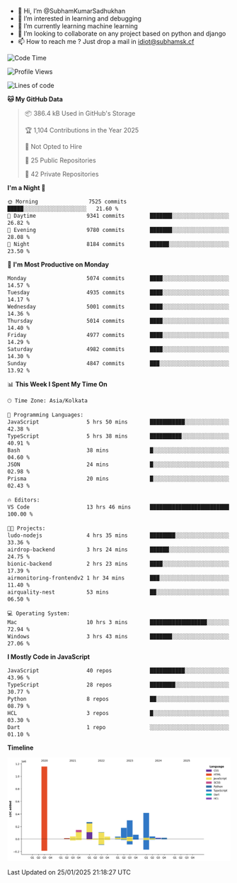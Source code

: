 - 👋 Hi, I’m @SubhamKumarSadhukhan
- 👀 I’m interested in learning and debugging
- 🌱 I’m currently learning machine learning
- 💞️ I’m looking to collaborate on any project based on python and django
- 📫 How to reach me ?
      Just drop a mail in idiot@subhamsk.cf

<!---
SubhamKumarSadhukhan/SubhamKumarSadhukhan is a ✨ special ✨ repository because its `README.md` (this file) appears on your GitHub profile.
You can click the Preview link to take a look at your changes.
--->


<!--START_SECTION:waka-->
![Code Time](http://img.shields.io/badge/Code%20Time-2%2C730%20hrs%2046%20mins-blue)

![Profile Views](http://img.shields.io/badge/Profile%20Views-0-blue)

![Lines of code](https://img.shields.io/badge/From%20Hello%20World%20I%27ve%20Written-2.8%20million%20lines%20of%20code-blue)

**🐱 My GitHub Data** 

> 📦 386.4 kB Used in GitHub's Storage 
 > 
> 🏆 1,104 Contributions in the Year 2025
 > 
> 🚫 Not Opted to Hire
 > 
> 📜 25 Public Repositories 
 > 
> 🔑 42 Private Repositories 
 > 
**I'm a Night 🦉** 

```text
🌞 Morning                7525 commits        █████░░░░░░░░░░░░░░░░░░░░   21.60 % 
🌆 Daytime                9341 commits        ███████░░░░░░░░░░░░░░░░░░   26.82 % 
🌃 Evening                9780 commits        ███████░░░░░░░░░░░░░░░░░░   28.08 % 
🌙 Night                  8184 commits        ██████░░░░░░░░░░░░░░░░░░░   23.50 % 
```
📅 **I'm Most Productive on Monday** 

```text
Monday                   5074 commits        ████░░░░░░░░░░░░░░░░░░░░░   14.57 % 
Tuesday                  4935 commits        ████░░░░░░░░░░░░░░░░░░░░░   14.17 % 
Wednesday                5001 commits        ████░░░░░░░░░░░░░░░░░░░░░   14.36 % 
Thursday                 5014 commits        ████░░░░░░░░░░░░░░░░░░░░░   14.40 % 
Friday                   4977 commits        ████░░░░░░░░░░░░░░░░░░░░░   14.29 % 
Saturday                 4982 commits        ████░░░░░░░░░░░░░░░░░░░░░   14.30 % 
Sunday                   4847 commits        ███░░░░░░░░░░░░░░░░░░░░░░   13.92 % 
```


📊 **This Week I Spent My Time On** 

```text
🕑︎ Time Zone: Asia/Kolkata

💬 Programming Languages: 
JavaScript               5 hrs 50 mins       ███████████░░░░░░░░░░░░░░   42.38 % 
TypeScript               5 hrs 38 mins       ██████████░░░░░░░░░░░░░░░   40.91 % 
Bash                     38 mins             █░░░░░░░░░░░░░░░░░░░░░░░░   04.60 % 
JSON                     24 mins             █░░░░░░░░░░░░░░░░░░░░░░░░   02.98 % 
Prisma                   20 mins             █░░░░░░░░░░░░░░░░░░░░░░░░   02.43 % 

🔥 Editors: 
VS Code                  13 hrs 46 mins      █████████████████████████   100.00 % 

🐱‍💻 Projects: 
ludo-nodejs              4 hrs 35 mins       ████████░░░░░░░░░░░░░░░░░   33.36 % 
airdrop-backend          3 hrs 24 mins       ██████░░░░░░░░░░░░░░░░░░░   24.75 % 
bionic-backend           2 hrs 23 mins       ████░░░░░░░░░░░░░░░░░░░░░   17.39 % 
airmonitoring-frontendv2 1 hr 34 mins        ███░░░░░░░░░░░░░░░░░░░░░░   11.40 % 
airquality-nest          53 mins             ██░░░░░░░░░░░░░░░░░░░░░░░   06.50 % 

💻 Operating System: 
Mac                      10 hrs 3 mins       ██████████████████░░░░░░░   72.94 % 
Windows                  3 hrs 43 mins       ███████░░░░░░░░░░░░░░░░░░   27.06 % 
```

**I Mostly Code in JavaScript** 

```text
JavaScript               40 repos            ███████████░░░░░░░░░░░░░░   43.96 % 
TypeScript               28 repos            ████████░░░░░░░░░░░░░░░░░   30.77 % 
Python                   8 repos             ██░░░░░░░░░░░░░░░░░░░░░░░   08.79 % 
HCL                      3 repos             █░░░░░░░░░░░░░░░░░░░░░░░░   03.30 % 
Dart                     1 repo              ░░░░░░░░░░░░░░░░░░░░░░░░░   01.10 % 
```



**Timeline**

![Lines of Code chart](https://raw.githubusercontent.com/SubhamKumarSadhukhan/SubhamKumarSadhukhan/main/assets/bar_graph.png)


 Last Updated on 25/01/2025 21:18:27 UTC
<!--END_SECTION:waka-->
